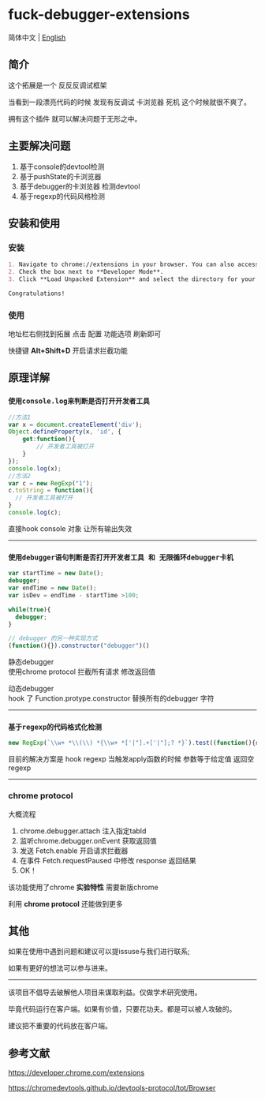 # fuck-debugger-extensions

简体中文 | [English](README.md)

## 简介
这个拓展是一个 反反反调试框架 

当看到一段漂亮代码的时候 发现有反调试 卡浏览器 死机 这个时候就很不爽了。

拥有这个插件 就可以解决问题于无形之中。


## 主要解决问题
1. 基于console的devtool检测
2. 基于pushState的卡浏览器
3. 基于debugger的卡浏览器 检测devtool
4. 基于regexp的代码风格检测
   


## 安装和使用

### 安装  

```markdown  
1. Navigate to chrome://extensions in your browser. You can also access this page by clicking on the Chrome menu on the top right side of the Omnibox, hovering over   **More Tools** and selecting **Extensions**.  
2. Check the box next to **Developer Mode**.  
3. Click **Load Unpacked Extension** and select the directory for your "Hello Extensions" extension.

Congratulations! 
```
### 使用  

地址栏右侧找到拓展 点击 配置 功能选项 刷新即可

快捷键 **Alt+Shift+D** 开启请求拦截功能 



## 原理详解

### `使用console.log来判断是否打开开发者工具`
```javascript
//方法1
var x = document.createElement('div');
Object.defineProperty(x, 'id', {
    get:function(){
        // 开发者工具被打开
    }
});
console.log(x);
//方法2
var c = new RegExp("1");
c.toString = function(){
  // 开发者工具被打开
}
console.log(c);
```
直接hook console 对象 让所有输出失效  


-----
### `使用debugger语句判断是否打开开发者工具 和 无限循环debugger卡机`
```javascript
var startTime = new Date();
debugger;
var endTime = new Date();
var isDev = endTime - startTime >100;

while(true){
  debugger;
}

// debugger 的另一种实现方式
(function(){}).constructor("debugger")()

```
静态debugger  
使用chrome protocol 拦截所有请求 修改返回值

动态debugger  
hook 了 Function.protype.constructor 替换所有的debugger 字符

---
### `基于regexp的代码格式化检测`
```javascript
new RegExp(`\\w+ *\\(\\) *{\\w+ *['|"].+['|"];? *}`).test((function(){return "dev"}).toString())
```
目前的解决方案是 hook regexp 当触发apply函数的时候 参数等于给定值 返回空regexp  

----

### chrome protocol

大概流程
1. chrome.debugger.attach 注入指定tabId
2. 监听chrome.debugger.onEvent 获取返回值
3. 发送 Fetch.enable 开启请求拦截器
4. 在事件 Fetch.requestPaused 中修改 response 返回结果
5. OK！
   
该功能使用了chrome **实验特性** 需要新版chrome

利用 **chrome protocol** 还能做到更多

## 其他


如果在使用中遇到问题和建议可以提issuse与我们进行联系; 

如果有更好的想法可以参与进来。  

---


该项目不倡导去破解他人项目来谋取利益。仅做学术研究使用。

毕竟代码运行在客户端。如果有价值，只要花功夫。都是可以被人攻破的。

建议把不重要的代码放在客户端。


## 参考文献

https://developer.chrome.com/extensions

https://chromedevtools.github.io/devtools-protocol/tot/Browser